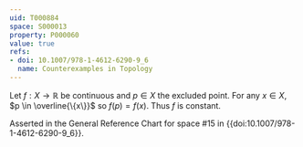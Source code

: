 ```yaml
---
uid: T000884
space: S000013
property: P000060
value: true
refs:
- doi: 10.1007/978-1-4612-6290-9_6
  name: Counterexamples in Topology
---
```


Let $f: X \rightarrow \mathbb{R}$ be continuous and $p \in X$ the excluded point. For any $x \in X$, $p \in \overline{\{x\}}$ so $f(p) = f(x)$. Thus $f$ is constant.

Asserted in the General Reference Chart for space #15 in
{{doi:10.1007/978-1-4612-6290-9_6}}.
